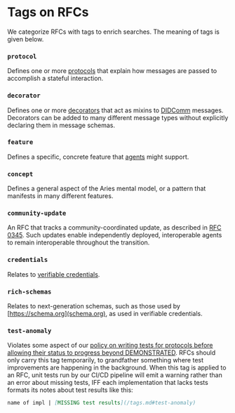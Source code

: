 # Tags on RFCs

We categorize RFCs with tags to enrich searches. The meaning of tags is given below.

### `protocol`
Defines one or more [protocols](concepts/0003-protocols/README.md) that explain how messages are passed to accomplish a stateful interaction.

### `decorator`
Defines one or more [decorators](concepts/0011-decorators/README.md) that act as mixins to [DIDComm](concepts/0005-didcomm/README.md) messages. Decorators can be added to many different message types without explicitly declaring them in message schemas.

### `feature`
Defines a specific, concrete feature that [agents](concepts/0004-agents/README.md) might support.

### `concept`
Defines a general aspect of the Aries mental model, or a pattern that manifests in many different features.

### `community-update`
An RFC that tracks a community-coordinated update, as described in [RFC
0345](../../concepts/0345-community-coordinated-update/README.md). Such updates
enable independently deployed, interoperable agents to remain interoperable
throughout the transition.

### `credentials`
Relates to [verifiable credentials](https://www.w3.org/TR/vc-data-model/).

### `rich-schemas`
Relates to next-generation schemas, such as those used by [https://schema.org](schema.org), as used in verifiable credentials.

### `test-anomaly`
Violates some aspect of our [policy on writing tests for protocols before allowing their status to progress beyond DEMONSTRATED](/README.md#accepted). RFCs should only carry this tag temporarily, to grandfather something where test improvements are happening in the background. When this tag is applied to an RFC, unit tests run by our CI/CD pipeline will emit a warning rather than an error about missing tests, IFF each implementation that lacks tests formats its notes about test results like this:

```markdown
name of impl | [MISSING test results](/tags.md#test-anomaly)
```
